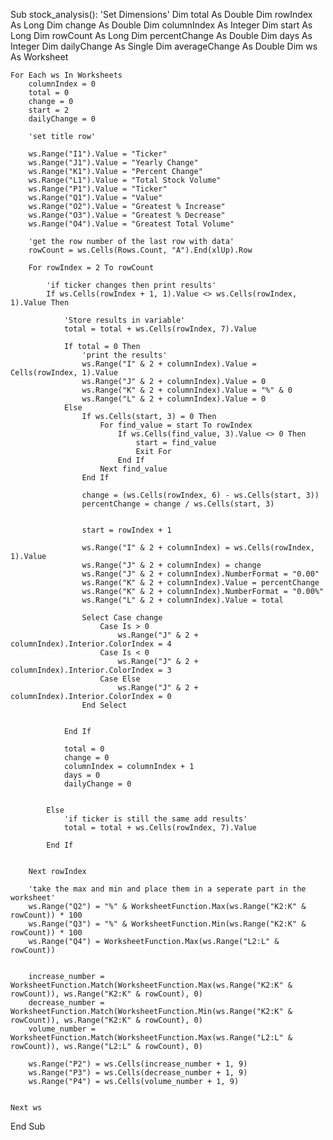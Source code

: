 Sub stock_analysis():
    'Set Dimensions'
    Dim total As Double
    Dim rowIndex As Long
    Dim change As Double
    Dim columnIndex As Integer
    Dim start As Long
    Dim rowCount As Long
    Dim percentChange As Double
    Dim days As Integer
    Dim dailyChange As Single
    Dim averageChange As Double
    Dim ws As Worksheet

    For Each ws In Worksheets
        columnIndex = 0
        total = 0
        change = 0
        start = 2
        dailyChange = 0

        'set title row'

        ws.Range("I1").Value = "Ticker"
        ws.Range("J1").Value = "Yearly Change"
        ws.Range("K1").Value = "Percent Change"
        ws.Range("L1").Value = "Total Stock Volume"
        ws.Range("P1").Value = "Ticker"
        ws.Range("Q1").Value = "Value"
        ws.Range("O2").Value = "Greatest % Increase"
        ws.Range("O3").Value = "Greatest % Decrease"
        ws.Range("O4").Value = "Greatest Total Volume"

        'get the row number of the last row with data'
        rowCount = ws.Cells(Rows.Count, "A").End(xlUp).Row

        For rowIndex = 2 To rowCount

            'if ticker changes then print results'
            If ws.Cells(rowIndex + 1, 1).Value <> ws.Cells(rowIndex, 1).Value Then
    
                'Store results in variable'
                total = total + ws.Cells(rowIndex, 7).Value
    
                If total = 0 Then
                    'print the results'
                    ws.Range("I" & 2 + columnIndex).Value = Cells(rowIndex, 1).Value
                    ws.Range("J" & 2 + columnIndex).Value = 0
                    ws.Range("K" & 2 + columnIndex).Value = "%" & 0
                    ws.Range("L" & 2 + columnIndex).Value = 0
                Else
                    If ws.Cells(start, 3) = 0 Then
                        For find_value = start To rowIndex
                            If ws.Cells(find_value, 3).Value <> 0 Then
                                start = find_value
                                Exit For
                            End If
                        Next find_value
                    End If
        
                    change = (ws.Cells(rowIndex, 6) - ws.Cells(start, 3))
                    percentChange = change / ws.Cells(start, 3)
        
        
                    start = rowIndex + 1
        
                    ws.Range("I" & 2 + columnIndex) = ws.Cells(rowIndex, 1).Value
                    ws.Range("J" & 2 + columnIndex) = change
                    ws.Range("J" & 2 + columnIndex).NumberFormat = "0.00"
                    ws.Range("K" & 2 + columnIndex).Value = percentChange
                    ws.Range("K" & 2 + columnIndex).NumberFormat = "0.00%"
                    ws.Range("L" & 2 + columnIndex).Value = total
        
                    Select Case change
                        Case Is > 0
                            ws.Range("J" & 2 + columnIndex).Interior.ColorIndex = 4
                        Case Is < 0
                            ws.Range("J" & 2 + columnIndex).Interior.ColorIndex = 3
                        Case Else
                            ws.Range("J" & 2 + columnIndex).Interior.ColorIndex = 0
                    End Select
        
                
                End If
    
                total = 0
                change = 0
                columnIndex = columnIndex + 1
                days = 0
                dailyChange = 0
    
    
            Else
                'if ticker is still the same add results'
                total = total + ws.Cells(rowIndex, 7).Value
        
            End If
     
     
        Next rowIndex
     
        'take the max and min and place them in a seperate part in the worksheet'
        ws.Range("Q2") = "%" & WorksheetFunction.Max(ws.Range("K2:K" & rowCount)) * 100
        ws.Range("Q3") = "%" & WorksheetFunction.Min(ws.Range("K2:K" & rowCount)) * 100
        ws.Range("Q4") = WorksheetFunction.Max(ws.Range("L2:L" & rowCount))
     
     
        increase_number = WorksheetFunction.Match(WorksheetFunction.Max(ws.Range("K2:K" & rowCount)), ws.Range("K2:K" & rowCount), 0)
        decrease_number = WorksheetFunction.Match(WorksheetFunction.Min(ws.Range("K2:K" & rowCount)), ws.Range("K2:K" & rowCount), 0)
        volume_number = WorksheetFunction.Match(WorksheetFunction.Max(ws.Range("L2:L" & rowCount)), ws.Range("L2:L" & rowCount), 0)
     
        ws.Range("P2") = ws.Cells(increase_number + 1, 9)
        ws.Range("P3") = ws.Cells(decrease_number + 1, 9)
        ws.Range("P4") = ws.Cells(volume_number + 1, 9)
     
     
    Next ws


End Sub
